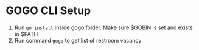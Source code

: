# GOGO CLI Setup

1. Run `go install` inside gogo folder. Make sure $GOBIN is set and exists in $PATH
2. Run command `gogo` to get list of restroom vacancy

